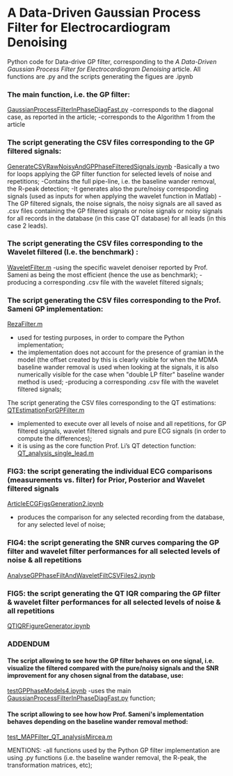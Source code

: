 # A Data-Driven Gaussian Process Filter for Electrocardiogram Denoising

Python code for Data-drive GP filter, corresponding to the *A Data-Driven Gaussian Process Filter for Electrocardiogram Denoising* article.
All functions are .py and the scripts generating the figues are .ipynb

### The main function, i.e. the GP filter:
[GaussianProcessFilterInPhaseDiagFast.py](GaussianProcessFilterInPhaseDiagFast.py)
-corresponds to the diagonal case, as reported in the article;
-corresponds to the Algorithm 1 from the article

### The script generating the CSV files corresponding to the GP filtered signals: 
[GenerateCSVRawNoisyAndGPPhaseFilteredSignals.ipynb](GenerateCSVRawNoisyAndGPPhaseFilteredSignals.ipynb)
-Basically a two for loops applying the GP filter function for selected levels of noise and repetitions;
-Contains the full pipe-line, i.e. the baseline wander removal, the R-peak detection;
-It generates also the pure/noisy corresponding signals (used as inputs for when applying the wavelet function in Matlab)
-The GP filtered signals, the noise signals, the noisy signals are all saved as .csv files containing the GP filtered signals or noise signals or noisy signals for all records in the database (in this case QT database) for all leads (in this case 2 leads).

### The script generating the CSV files corresponding to the Wavelet filtered (I.e. the benchmark) : 
[WaveletFilter.m](WaveletFilter.m)
-using the specific wavelet denoiser reported by Prof. Sameni as being the most efficient (hence the use as benchmark);
-producing a corresponding .csv file with the wavelet filtered signals;

### The script generating the CSV files corresponding to the Prof. Sameni GP implementation: 
[RezaFilter.m](RezaFilter.m)
- used for testing purposes, in order to compare the Python implementation;
- the implementation does not account for the presence of gramian in the model (the offset created by this is clearly visible for when the MDMA baseline wander removal is used when looking at the signals, it is also numerically visible for the case when "double LP filter" baseline wander method is used;
-producing a corresponding .csv file with the wavelet filtered signals;

The script generating the CSV files corresponding to the QT estimations:
[QTEstimationForGPFilter.m](QTEstimationForGPFilter.m)
- implemented to execute over all levels of noise and all repetitions, for GP filtered signals, wavelet filtered signals and pure ECG signals (in order to compute the differences);
 - it is using as the core function  Prof. Li’s QT detection function: [QT_analysis_single_lead.m](QT_analysis_single_lead.m)

### FIG3: the script generating the individual ECG comparisons (measurements vs. filter) for Prior, Posterior and Wavelet filtered signals
[ArticleECGFigsGeneration2.ipynb](ArticleECGFigsGeneration2.ipynb)
- produces the comparison for any selected recording from the database, for any selected level of noise;

### FIG4: the script generating the SNR curves comparing the GP filter and wavelet filter performances for all selected levels of noise & all repetitions
[AnalyseGPPhaseFiltAndWaveletFiltCSVFiles2.ipynb](AnalyseGPPhaseFiltAndWaveletFiltCSVFiles2.ipynb)

### FIG5: the script generating the QT IQR comparing the GP filter & wavelet filter performances for all selected levels of noise & all repetitions
[QTIQRFigureGenerator.ipynb](QTIQRFigureGenerator.ipynb)


### ADDENDUM

#### The script allowing to see how the GP filter behaves on one signal, i.e. visualize the filtered compared with the pure/noisy signals and the SNR improvement for any chosen signal from the database, use: 
[testGPPhaseModels4.ipynb](testGPPhaseModels4.ipynb)
-uses the main [GaussianProcessFilterInPhaseDiagFast.py](GaussianProcessFilterInPhaseDiagFast.py) function;

#### The script allowing to see how how Prof. Sameni's implementation behaves depending on the baseline wander removal method:
[test_MAPFilter_QT_analysisMircea.m](test_MAPFilter_QT_analysisMircea.m)

MENTIONS:
-all functions used by the Python GP filter implementation are using .py functions (i.e. the baseline wander removal, the R-peak, the transformation matrices, etc);
